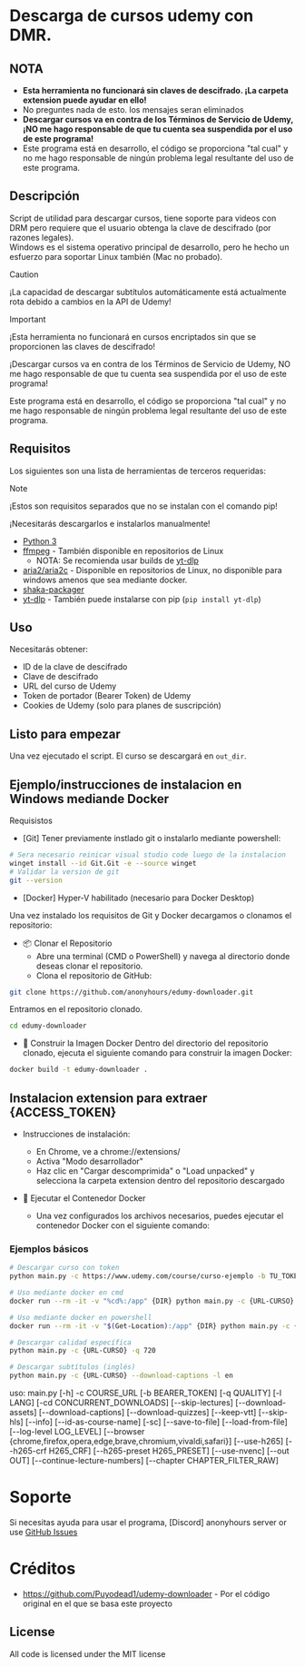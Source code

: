 # Descarga de cursos udemy con DMR.
## NOTA


- **Esta herramienta no funcionará sin claves de descifrado. ¡La carpeta extension puede ayudar en ello!**
- No preguntes nada de esto. los mensajes seran eliminados
- **Descargar cursos va en contra de los Términos de Servicio de Udemy, ¡NO me hago responsable de que tu cuenta sea suspendida por el uso de este programa!**
- Este programa está en desarrollo, el código se proporciona "tal cual" y no me hago responsable de ningún problema legal resultante del uso de este programa.

## Descripción

Script de utilidad para descargar cursos, tiene soporte para videos con DRM pero requiere que el usuario obtenga la clave de descifrado (por razones legales).  
Windows es el sistema operativo principal de desarrollo, pero he hecho un esfuerzo para soportar Linux también (Mac no probado).

> [!CAUTION]
> ¡La capacidad de descargar subtítulos automáticamente está actualmente rota debido a cambios en la API de Udemy!

> [!IMPORTANT]  
> ¡Esta herramienta no funcionará en cursos encriptados sin que se proporcionen las claves de descifrado!
>
> ¡Descargar cursos va en contra de los Términos de Servicio de Udemy, NO me hago responsable de que tu cuenta sea suspendida por el uso de este programa!
>
> Este programa está en desarrollo, el código se proporciona "tal cual" y no me hago responsable de ningún problema legal resultante del uso de este programa.

## Requisitos

Los siguientes son una lista de herramientas de terceros requeridas:

> [!NOTE]  
> ¡Estos son requisitos separados que no se instalan con el comando pip!
>
> ¡Necesitarás descargarlos e instalarlos manualmente!

- [Python 3](https://python.org/)
- [ffmpeg](https://www.ffmpeg.org/) - También disponible en repositorios de Linux
  - NOTA: Se recomienda usar builds de [yt-dlp](https://github.com/yt-dlp/FFmpeg-Builds/releases/tag/latest)
- [aria2/aria2c](https://github.com/aria2/aria2/) - Disponible en repositorios de Linux, no disponible para windows amenos que sea mediante docker.
- [shaka-packager](https://github.com/shaka-project/shaka-packager/releases/latest)
- [yt-dlp](https://github.com/yt-dlp/yt-dlp/) - También puede instalarse con pip (`pip install yt-dlp`)

## Uso

Necesitarás obtener:
- ID de la clave de descifrado
- Clave de descifrado
- URL del curso de Udemy
- Token de portador (Bearer Token) de Udemy
- Cookies de Udemy (solo para planes de suscripción)

## Listo para empezar

Una vez ejecutado el script. El curso se descargará en `out_dir`.

## Ejemplo/instrucciones de instalacion en Windows mediande Docker

Requisistos
- [Git] Tener previamente instlado git o instalarlo mediante powershell:
```bash
# Sera necesario reinicar visual studio code luego de la instalacion
winget install --id Git.Git -e --source winget
# Validar la version de git
git --version
```
- [Docker] Hyper-V habilitado (necesario para Docker Desktop)

Una vez instalado los requisitos de Git y Docker decargamos o clonamos el repositorio:

-   📦 Clonar el Repositorio
    -   Abre una terminal (CMD o PowerShell) y navega al directorio donde deseas clonar el repositorio.
    -   Clona el repositorio de GitHub:
```bash
git clone https://github.com/anonyhours/edumy-downloader.git
```
Entramos en el repositorio clonado.
```bash
cd edumy-downloader
```

-   🐳 Construir la Imagen Docker
Dentro del directorio del repositorio clonado, ejecuta el siguiente comando para construir la imagen Docker:

```bash
docker build -t edumy-downloader .
```

## Instalacion extension para extraer {ACCESS_TOKEN}
-   Instrucciones de instalación:
    -   En Chrome, ve a chrome://extensions/
    -   Activa "Modo desarrollador"
    -   Haz clic en "Cargar descomprimida" o "Load unpacked" y selecciona la carpeta extension dentro del repositorio descargado

-   🚀 Ejecutar el Contenedor Docker
    -   Una vez configurados los archivos necesarios, puedes ejecutar el contenedor Docker con el siguiente comando:

### Ejemplos básicos

```bash
# Descargar curso con token
python main.py -c https://www.udemy.com/course/curso-ejemplo -b TU_TOKEN

# Uso mediante docker en cmd
docker run --rm -it -v "%cd%:/app" {DIR} python main.py -c {URL-CURSO} -b {ACCESS_TOKEN}

# Uso mediante docker en powershell
docker run --rm -it -v "$(Get-Location):/app" {DIR} python main.py -c {URL-CURSO} -b {ACCESS_TOKEN}

# Descargar calidad específica
python main.py -c {URL-CURSO} -q 720

# Descargar subtítulos (inglés)
python main.py -c {URL-CURSO} --download-captions -l en

```
uso: main.py [-h] -c COURSE_URL [-b BEARER_TOKEN] [-q QUALITY] [-l LANG] [-cd CONCURRENT_DOWNLOADS] [--skip-lectures] [--download-assets]
               [--download-captions] [--download-quizzes] [--keep-vtt] [--skip-hls] [--info] [--id-as-course-name] [-sc] [--save-to-file] [--load-from-file]
               [--log-level LOG_LEVEL] [--browser {chrome,firefox,opera,edge,brave,chromium,vivaldi,safari}] [--use-h265] [--h265-crf H265_CRF] [--h265-preset H265_PRESET]
               [--use-nvenc] [--out OUT] [--continue-lecture-numbers]
               [--chapter CHAPTER_FILTER_RAW]


# Soporte

Si necesitas ayuda para usar el programa, [Discord] anonyhours server or use [GitHub Issues](https://github.com/anonyhours/edumy-downloader/issues)

# Créditos
-   https://github.com/Puyodead1/udemy-downloader - Por el código original en el que se basa este proyecto

## License

All code is licensed under the MIT license
